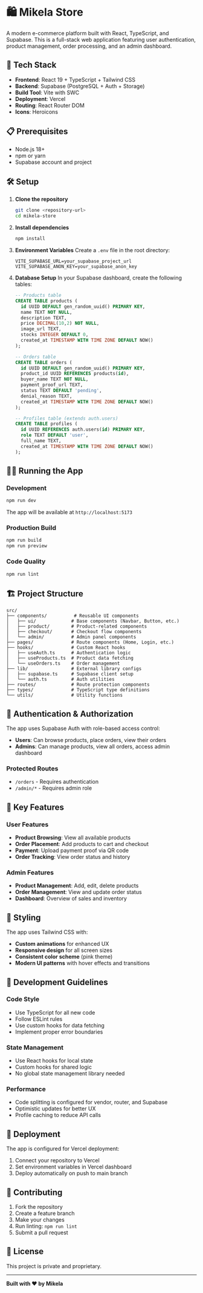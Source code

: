 # 🛍️ Mikela Store

A modern e-commerce platform built with React, TypeScript, and Supabase. This is a full-stack web application featuring user authentication, product management, order processing, and an admin dashboard.

## 🚀 Tech Stack

- **Frontend**: React 19 + TypeScript + Tailwind CSS
- **Backend**: Supabase (PostgreSQL + Auth + Storage)
- **Build Tool**: Vite with SWC
- **Deployment**: Vercel
- **Routing**: React Router DOM
- **Icons**: Heroicons

## 📋 Prerequisites

- Node.js 18+ 
- npm or yarn
- Supabase account and project

## 🛠️ Setup

1. **Clone the repository**
   ```bash
   git clone <repository-url>
   cd mikela-store
   ```

2. **Install dependencies**
   ```bash
   npm install
   ```

3. **Environment Variables**
   Create a `.env` file in the root directory:
   ```env
   VITE_SUPABASE_URL=your_supabase_project_url
   VITE_SUPABASE_ANON_KEY=your_supabase_anon_key
   ```

4. **Database Setup**
   In your Supabase dashboard, create the following tables:
   
   ```sql
   -- Products table
   CREATE TABLE products (
     id UUID DEFAULT gen_random_uuid() PRIMARY KEY,
     name TEXT NOT NULL,
     description TEXT,
     price DECIMAL(10,2) NOT NULL,
     image_url TEXT,
     stocks INTEGER DEFAULT 0,
     created_at TIMESTAMP WITH TIME ZONE DEFAULT NOW()
   );

   -- Orders table
   CREATE TABLE orders (
     id UUID DEFAULT gen_random_uuid() PRIMARY KEY,
     product_id UUID REFERENCES products(id),
     buyer_name TEXT NOT NULL,
     payment_proof_url TEXT,
     status TEXT DEFAULT 'pending',
     denial_reason TEXT,
     created_at TIMESTAMP WITH TIME ZONE DEFAULT NOW()
   );

   -- Profiles table (extends auth.users)
   CREATE TABLE profiles (
     id UUID REFERENCES auth.users(id) PRIMARY KEY,
     role TEXT DEFAULT 'user',
     full_name TEXT,
     created_at TIMESTAMP WITH TIME ZONE DEFAULT NOW()
   );
   ```

## 🏃‍♂️ Running the App

### Development
```bash
npm run dev
```
The app will be available at `http://localhost:5173`

### Production Build
```bash
npm run build
npm run preview
```

### Code Quality
```bash
npm run lint
```

## 🏗️ Project Structure

```
src/
├── components/          # Reusable UI components
│   ├── ui/             # Base components (Navbar, Button, etc.)
│   ├── product/        # Product-related components
│   ├── checkout/       # Checkout flow components
│   └── admin/          # Admin panel components
├── pages/              # Route components (Home, Login, etc.)
├── hooks/              # Custom React hooks
│   ├── useAuth.ts      # Authentication logic
│   ├── useProducts.ts  # Product data fetching
│   └── useOrders.ts    # Order management
├── lib/                # External library configs
│   ├── supabase.ts     # Supabase client setup
│   └── auth.ts         # Auth utilities
├── routes/             # Route protection components
├── types/              # TypeScript type definitions
└── utils/              # Utility functions
```

## 🔐 Authentication & Authorization

The app uses Supabase Auth with role-based access control:

- **Users**: Can browse products, place orders, view their orders
- **Admins**: Can manage products, view all orders, access admin dashboard

### Protected Routes
- `/orders` - Requires authentication
- `/admin/*` - Requires admin role

## 🛒 Key Features

### User Features
- **Product Browsing**: View all available products
- **Order Placement**: Add products to cart and checkout
- **Payment**: Upload payment proof via QR code
- **Order Tracking**: View order status and history

### Admin Features
- **Product Management**: Add, edit, delete products
- **Order Management**: View and update order status
- **Dashboard**: Overview of sales and inventory

## 🎨 Styling

The app uses Tailwind CSS with:
- **Custom animations** for enhanced UX
- **Responsive design** for all screen sizes
- **Consistent color scheme** (pink theme)
- **Modern UI patterns** with hover effects and transitions

## 🔧 Development Guidelines

### Code Style
- Use TypeScript for all new code
- Follow ESLint rules
- Use custom hooks for data fetching
- Implement proper error boundaries

### State Management
- Use React hooks for local state
- Custom hooks for shared logic
- No global state management library needed

### Performance
- Code splitting is configured for vendor, router, and Supabase
- Optimistic updates for better UX
- Profile caching to reduce API calls

## 🚀 Deployment

The app is configured for Vercel deployment:

1. Connect your repository to Vercel
2. Set environment variables in Vercel dashboard
3. Deploy automatically on push to main branch

## 🤝 Contributing

1. Fork the repository
2. Create a feature branch
3. Make your changes
4. Run linting: `npm run lint`
5. Submit a pull request

## 📝 License

This project is private and proprietary.

---

**Built with ❤️ by Mikela**
